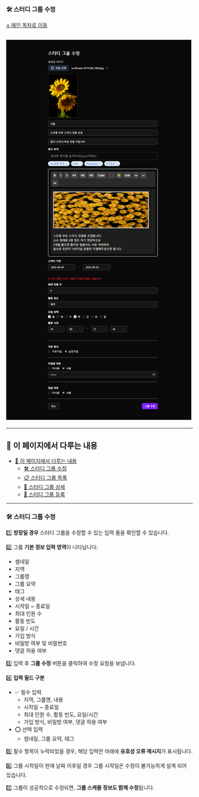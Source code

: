 ### 🛠️  스터디 그룹 수정

[🔝 메인 목차로 이동](../../README.md)

## ![../../Settings/image/스터디%20그룹%20수정.PNG](../../Settings/image/스터디%20그룹%20수정.PNG)

---

## 🧭 이 페이지에서 다루는 내용

- [🧭 이 페이지에서 다루는 내용](#-이-페이지에서-다루는-내용)
  - [🛠️ 스터디 그룹 수정](#-스터디-그룹-수정)
  - [📋 스터디 그룹 목록](./list.md)
  - [📄 스터디 그룹 상세](./detail.md)
  - [📝 스터디 그룹 등록](./insert.md)
  
---

### 🛠️ 스터디 그룹 수정

1️⃣ **방장일 경우** 스터디 그룹을 수정할 수 있는 입력 폼을 확인할 수 있습니다.

2️⃣ 그룹 **기본 정보 입력 영역**이 나타납니다:
- 썸네일
- 지역
- 그룹명
- 그룹 요약
- 태그
- 상세 내용
- 시작일 ~ 종료일
- 최대 인원 수
- 활동 빈도
- 요일 / 시간
- 가입 방식
- 비밀방 여부 및 비밀번호
- 댓글 허용 여부

3️⃣ 입력 후 **그룹 수정** 버튼을 클릭하여 수정 요청을 보냅니다.

4️⃣ **입력 필드 구분**
- ✅ 필수 입력
  - 지역, 그룹명, 내용
  - 시작일 ~ 종료일
  - 최대 인원 수, 활동 빈도, 요일/시간
  - 가입 방식, 비밀방 여부, 댓글 허용 여부
- ⭕ 선택 입력
  - 썸네일, 그룹 요약, 태그

5️⃣ 필수 항목이 누락되었을 경우, 해당 입력란 아래에 **유효성 오류 메시지**가 표시됩니다.

6️⃣ 그룹 시작일이 현재 날짜 이후일 경우 그룹 시작일은 수정이 불가능하게 설계 되어 있습니다.

7️⃣ 그룹이 성공적으로 수정되면, **그룹 스케줄 정보도 함께 수정**됩니다.
